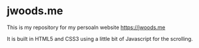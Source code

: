 jwoods.me
============
This is my repository for my persoaln website https://jwoods.me

It is built in HTML5 and CSS3 using a little bit of Javascript for the scrolling.
